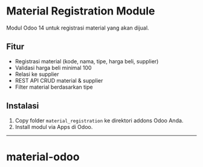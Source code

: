 # Material Registration Module

Modul Odoo 14 untuk registrasi material yang akan dijual.

## Fitur
- Registrasi material (kode, nama, tipe, harga beli, supplier)
- Validasi harga beli minimal 100
- Relasi ke supplier
- REST API CRUD material & supplier
- Filter material berdasarkan tipe

## Instalasi
1. Copy folder `material_registration` ke direktori addons Odoo Anda.
2. Install modul via Apps di Odoo.


---
# material-odoo
